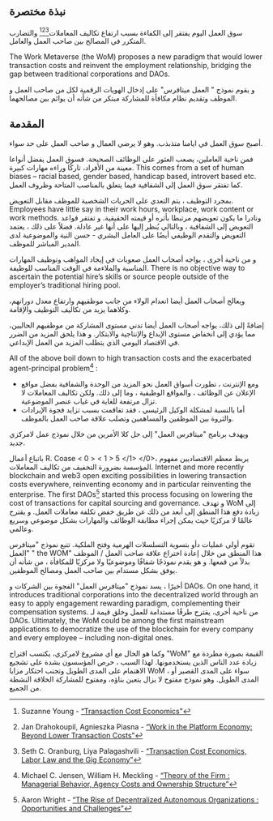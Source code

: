 

## نبذة مختصرة

سوق العمل اليوم يفتقر إلى الكفاءة بسبب ارتفاع تكاليف المعاملات[^1][^2][^3]</sup> والتضارب المتكرر في المصالح بين صاحب العمل والعامل.

The Work Metaverse (the WoM) proposes a new paradigm that would lower transaction costs and reinvent the employment relationship, bridging the gap between traditional corporations and DAOs.

و يقوم نموذج " العمل ميتافرس" على إدخال الهويات الرقمية لكل من صاحب العمل و الموظف وتقديم نظام مكافأة للمشاركة مبتكر من شأنه أن يوائم بين مصالحهما.

## المقدمة

أصبح سوق العمل في ايامنا متذبذب. وهو لا يرضي العمال و صاحب العمل على حد سواء.

فمن ناحية العاملين، يصعب العثور على الوظائف الصحيحة. فسوق العمل يفضل أنواعا معينة من الأفراد، تاركًا وراءه مهارات كبيرة. This comes from a set of human biases – racial based, gender based, handicap based, introvert based etc. كما تفتقر سوق العمل إلى الشفافية فيما يتعلق بالمناصب المتاحة وظروف العمل.

بمجرد التوظيف ، يتم التعدي على الحريات الشخصية للموظف مقابل التعويض. Employees have little say in their work hours, workplace, work content or work methods. ونادرا ما يكون تعويضهم مرتبطا بأثره أو قيمته الحقيقية. و تفتقر قواعد التعويض إلى الشفافية ، وبالتالي يُنظر إليها على أنها غير عادلة. فضلاً على ذلك ، يعتمد التعويض والتقدم الوظيفي أيضًا على العامل البشري - حسن النية والموضوعية لدى المدير المباشر للموظف.

و من ناحية أخرى ، يواجه أصحاب العمل صعوبات في إيجاد المواهب وتوظيف المهارات المناسبة والملاءمة في الوقت المناسب للوظيفة. There is no objective way to ascertain the potential hire’s skills or source people outside of the employer’s traditional hiring pool.

ويعالج أصحاب العمل أيضا انعدام الولاء من جانب موظفيهم وارتفاع معدل دورانهم، وكلاهما يزيد من تكاليف التوظيف والإقامة.

إضافةً إلى ذلك، يواجه أصحاب العمل أيضا تدني مستوى المشاركة من موظفيهم الحاليين، مما يؤدي إلى انخفاض مستوى الإبداع والإنتاجية والابتكار. و هذا يلحق المزيد من الضرر في الاقتصاد اليومي الذي يتطلب المزيد من العمل الإبداعي.

All of the above boil down to high transaction costs and the exacerbated agent-principal problem[^4] :

- ومع الإنترنت ، تطورت أسواق العمل نحو المزيد من الوحدة والشفافية بفضل مواقع الإعلان عن الوظائف ، والمواقع الوظيفية ، وما إلى ذلك. ولكن تكاليف المعاملات لا تزال مرتفعة للغاية في غياب عنصر الموضوعية.
- أما بالنسبة لمشكلة الوكيل الرئيسي ، فقد تفاقمت بسبب تزايد فجوة الإيرادات والثروة بين الموظفين والمساهمين وتصلب علاقة صاحب العمل بالموظف.

ويهدف برنامج "ميتافرس العمل" إلى حل كلا الأمرين من خلال نموذج عمل لامركزي جديد.

باتباع أعمال R. Coase < 0 > < 1 > 5 </1> </0>، يربط معظم الاقتصاديين مفهوم المؤسسة بضرورة التخفيف من تكاليف المعاملات. Internet and more recently blockchain and web3 open exciting possibilities in lowering transaction costs everywhere, reinventing economy and in particular reinventing the enterprise. The first DAOs[^6] started this process focusing on lowering the cost of transactions for capital sourcing and governance. و تهدف WoM إلى زيادة دفع هذا المنطق إلى أبعد من ذلك عن طريق خفض تكلفة معاملات العمل. و يقترح عالمًا لا مركزيًا حيث يمكن إجراء مطابقة الوظائف والمهارات بشكل موضوعي وسريع وعالمي.

تقوم أولى عمليات دأو بتسوية التسلسلات الهرمية وفتح الملكية. تتبع نموذج "ميتافرس العمل" " the WOM" هذا المنطق من خلال إعادة اختراع علاقة صاحب العمل / الموظف بدلاً من قمعها. و هو يقدم نموذجًا شفافًا وموضوعيًا ولا مركزيًا للمكافأة ، من شأنه أن يوفق بشكل مستدام بين صاحب العمل ومصالح الموظفين.

أخيرًا ، يسد نموذج "ميتافرس العمل" الفجوة بين الشركات و DAOs. On one hand, it introduces traditional corporations into the decentralized world through an easy to apply engagement rewarding paradigm, complementing their compensation systems. من ناحية أخرى، يقترح طرقًا مستدامة للعمل وخلق قيمة لـ DAOs. Ultimately, the WoM could be among the first mainstream applications to democratize the use of the blockchain for every company and every employee – including non-digital ones.

وكما هو الحال مع أي مشروع لامركزي، يكتسب اقتراح "WoM" القيمة بصورة مطردة مع زيادة عدد الناس الذين يستخدمونها. لهذا السبب ، حرص المؤسسون بشدة على تشجيع الاهتمام على المدى الطويل وتجنب احتكار مزايا WoM ، سواء على المدى القصير أو المدى الطويل. وهو نموذج مفتوح لا يزال يتعين بناؤه، ومفتوح للمشاركة الخلاقة النشطة من الجميع.


[^1]: Suzanne Young - [“Transaction Cost Economics”](https://www.academia.edu/24703426/Transaction_Cost_Economics)
[^2]: Jan Drahokoupil, Agnieszka Piasna - [“Work in the Platform Economy: Beyond Lower Transaction Costs”](https://www.intereconomics.eu/contents/year/2017/number/6/article/work-in-the-platform-economy-beyond-lower-transaction-costs.html)
[^3]: Seth C. Oranburg, Liya Palagashvili - [“Transaction Cost Economics, Labor Law and the Gig Economy”](https://dsc.duq.edu/cgi/viewcontent.cgi?article=1115&context=law-faculty-scholarship)
[^4]: Michael C. Jensen, William H. Meckling - [“Theory of the Firm : Managerial Behavior, Agency Costs and Ownership Structure”](https://www.sfu.ca/~wainwrig/Econ400/jensen-meckling.pdf)
[^5]: R. Coase - [“The nature of the firm”](http://econdse.org/wp-content/uploads/2014/09/firm-coase.pdf)
[^6]: Aaron Wright - [“The Rise of Decentralized Autonomous Organizations : Opportunities and Challenges”](https://stanford-jblp.pubpub.org/pub/rise-of-daos/release/1)

